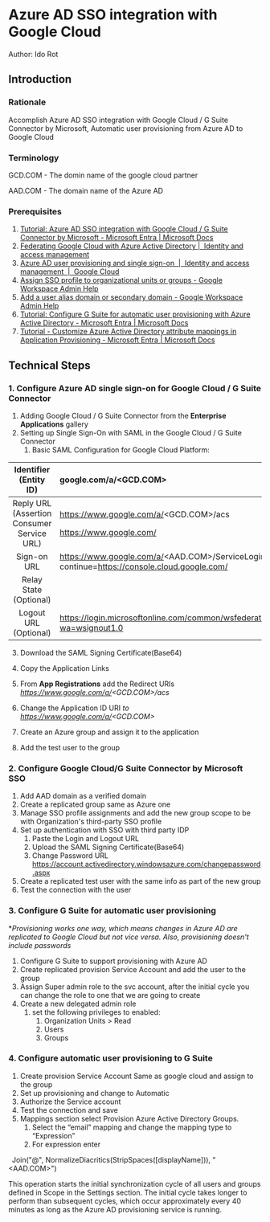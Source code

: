 # Azure AD SSO integration with Google Cloud 

Author: Ido Rot

## Introduction

### Rationale

Accomplish Azure AD SSO integration with Google Cloud / G Suite Connector by Microsoft, Automatic user provisioning from Azure AD to Google Cloud

### Terminology

GCD.COM - The domin name of the google cloud partner

AAD.COM - The domain name of the Azure AD

### Prerequisites

1. [Tutorial: Azure AD SSO integration with Google Cloud / G Suite Connector by Microsoft - Microsoft Entra | Microsoft Docs](https://docs.microsoft.com/en-us/azure/active-directory/saas-apps/google-apps-tutorial#configure-google-cloudg-suite-connector-by-microsoft-sso)
1. [Federating Google Cloud with Azure Active Directory |  Identity and access management](https://cloud.google.com/architecture/identity/federating-gcp-with-azure-active-directory)
1. [Azure AD user provisioning and single sign-on  |  Identity and access management  |  Google Cloud](https://cloud.google.com/architecture/identity/federating-gcp-with-azure-ad-configuring-provisioning-and-single-sign-on)
1. [Assign SSO profile to organizational units or groups - Google Workspace Admin Help](https://support.google.com/a/answer/10723804?hl=en)
1. [Add a user alias domain or secondary domain - Google Workspace Admin Help](https://support.google.com/a/answer/7502379?hl=en)
1. [Tutorial: Configure G Suite for automatic user provisioning with Azure Active Directory - Microsoft Entra | Microsoft Docs](https://docs.microsoft.com/en-us/azure/active-directory/saas-apps/g-suite-provisioning-tutorial)
1. [Tutorial - Customize Azure Active Directory attribute mappings in Application Provisioning - Microsoft Entra | Microsoft Docs](https://docs.microsoft.com/en-us/azure/active-directory/app-provisioning/customize-application-attributes)

## Technical Steps


### 1. Configure Azure AD single sign-on for Google Cloud / G Suite Connector
   1. Adding Google Cloud / G Suite Connector from the **Enterprise Applications** gallery
   2. Setting up Single Sign-On with SAML in the Google Cloud / G Suite Connector
      1. Basic SAML Configuration for Google Cloud Platform: 

|Identifier (Entity ID)|google.com/a/<GCD.COM>|
| :-: | :- |
|Reply URL (Assertion Consumer Service URL)|<p>https://www.google.com/a/<GCD.COM>/acs</p><p>https://www.google.com/</p>|
|Sign-on URL|https://www.google.com/a/<AAD.COM>/ServiceLogin?continue=https://console.cloud.google.com/|
|Relay State (Optional)||
|Logout URL (Optional)|https://login.microsoftonline.com/common/wsfederation?wa=wsignout1.0|

3. Download the SAML Signing Certificate(Base64)
4. Copy the Application Links 

5. From **App Registrations** add the Redirect URIs *https://www.google.com/a/<GCD.COM>/acs* 
6. Change the Application ID URI *to https://www.google.com/a/<GCD.COM>*
7. Create an Azure group and assign it to the application
8. Add the test user to the group


### 2. Configure Google Cloud/G Suite Connector by Microsoft SSO
   1. Add AAD domain as a verified domain
   2. Create a replicated group same as Azure one
   3. Manage SSO profile assignments and add the new group scope to be with Organization's third-party SSO profile 
   4. Set up authentication with SSO with third party IDP
      1. Paste the Login and Logout URL
      2. Upload the SAML Signing Certificate(Base64)
      3. Change Password URL <https://account.activedirectory.windowsazure.com/changepassword.aspx>
   4. Create a replicated test user with the same info as part of the new group
   5. Test the connection with the user

### 3. Configure G Suite for automatic user provisioning

\**Provisioning works one way, which means changes in Azure AD are replicated to Google Cloud but not vice versa. Also, provisioning doesn't include passwords*

1. Configure G Suite to support provisioning with Azure AD
2. Create replicated provision Service Account and add the user to the group
3. Assign Super admin role to the svc account, after the initial cycle you can change the role to one that we are going to create
4. Create a new delegated admin role 
   1. set the following privileges to enabled:
      1. Organization Units > Read
      1. Users
      1. Groups


### 4. Configure automatic user provisioning **to** G Suite
   1. Create provision Service Account Same as google cloud and assign to the group
   2. Set up provisioning and change to Automatic
   3. Authorize the Service account
   4. Test the connection and save
   5. Mappings section select Provision Azure Active Directory Groups.
      1. Select the “email” mapping and change the mapping type to “Expression”
      1. For expression enter

` `Join("@", NormalizeDiacritics(StripSpaces([displayName])), "<AAD.COM>")

This operation starts the initial synchronization cycle of all users and groups defined in Scope in the Settings section. The initial cycle takes longer to perform than subsequent cycles, which occur approximately every 40 minutes as long as the Azure AD provisioning service is running.








